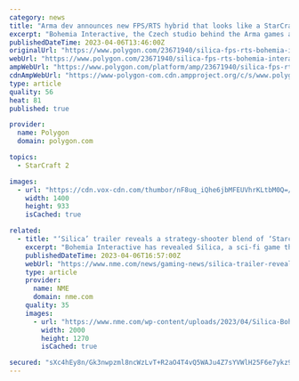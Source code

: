 ```yaml
---
category: news
title: "Arma dev announces new FPS/RTS hybrid that looks like a StarCraft shooter"
excerpt: "Bohemia Interactive, the Czech studio behind the Arma games and DayZ, announced a brand-new game on Thursday, one that blends real-time strategy combat with first-person shooting action. Called ..."
publishedDateTime: 2023-04-06T13:46:00Z
originalUrl: "https://www.polygon.com/23671940/silica-fps-rts-bohemia-interactive-steam-early-access"
webUrl: "https://www.polygon.com/23671940/silica-fps-rts-bohemia-interactive-steam-early-access"
ampWebUrl: "https://www.polygon.com/platform/amp/23671940/silica-fps-rts-bohemia-interactive-steam-early-access"
cdnAmpWebUrl: "https://www-polygon-com.cdn.ampproject.org/c/s/www.polygon.com/platform/amp/23671940/silica-fps-rts-bohemia-interactive-steam-early-access"
type: article
quality: 56
heat: 81
published: true

provider:
  name: Polygon
  domain: polygon.com

topics:
  - StarCraft 2

images:
  - url: "https://cdn.vox-cdn.com/thumbor/nF8uq_iQhe6jbMFEUVhrKLtbM0Q=/0x0:1920x1080/1400x933/filters:focal(807x387:1113x693):no_upscale()/cdn.vox-cdn.com/uploads/chorus_image/image/72153690/screen_34.0.jpg"
    width: 1400
    height: 933
    isCached: true

related:
  - title: "‘Silica’ trailer reveals a strategy-shooter blend of ‘Starcraft’ and ‘Dune’"
    excerpt: "Bohemia Interactive has revealed Silica, a sci-fi game that will blend overhead real-time strategy with first-person shooter action. Set on the desert planet of Baltarus, players will be able to ..."
    publishedDateTime: 2023-04-06T16:57:00Z
    webUrl: "https://www.nme.com/news/gaming-news/silica-trailer-reveals-a-strategy-shooter-blend-of-starcraft-and-dune-3426955"
    type: article
    provider:
      name: NME
      domain: nme.com
    quality: 35
    images:
      - url: "https://www.nme.com/wp-content/uploads/2023/04/Silica-Bohemia-Interactive-game.jpg"
        width: 2000
        height: 1270
        isCached: true

secured: "sXc4hEy8n/Gk3nwpzml8ncWzLvT+R2aO4T4vQ5WAJu4Z7sYVWlH25F6e7ykz9GDzgCxLthJKVnUvMX2MaQAUJxVFPsVYY9l8TMVsV/sVuy3FwZiI39YhnAcn2oFVZClHjd9G33YgYagizr12Hck0D0+AO4JFm1Oeo9bH2H1o1hg8OFfB3YDDH+qIR0Cf7Vsb07oqT6PzZyP1SNyt3D8Hlyx7z5APXkBnJw4sX1ooXM+ZtnGTX+d3HeD5kbVuwFYKnvAaQnq4L+eG5GSrNFQeh6EGeN0mz31ReIFsfwolTGU9Ekl2g6gdv50ug5W1oLtxHyY4OZC1ettUBUdYfjaKRDDnfywmoLV5ABfcxpe3kp4=;SJRrBJpoC5/NVdsvk/Iu6g=="
---
```


